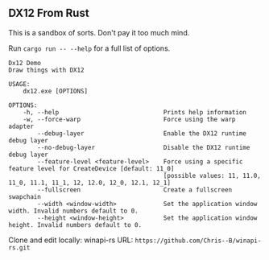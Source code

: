 
## DX12 From Rust

This is a sandbox of sorts. Don't pay it too much mind.

Run `cargo run -- --help` for a full list of options.

```
Dx12 Demo
Draw things with DX12

USAGE:
    dx12.exe [OPTIONS]

OPTIONS:
    -h, --help                             Prints help information
    -w, --force-warp                       Force using the warp adapter
        --debug-layer                      Enable the DX12 runtime debug layer
        --no-debug-layer                   Disable the DX12 runtime debug layer
        --feature-level <feature-level>    Force using a specific feature level for CreateDevice [default: 11_0]
                                           [possible values: 11, 11.0, 11_0, 11.1, 11_1, 12, 12.0, 12_0, 12.1, 12_1]
        --fullscreen                       Create a fullscreen swapchain
        --width <window-width>             Set the application window width. Invalid numbers default to 0.
        --height <window-height>           Set the application window height. Invalid numbers default to 0.
```


Clone and edit locally:
winapi-rs URL: `https://github.com/Chris--B/winapi-rs.git`
